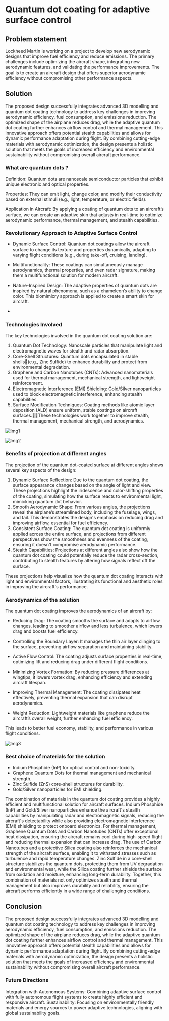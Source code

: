 # Quantum dot coating for adaptive surface control
## Problem statement
Lockheed Martin is working on a project to develop new aerodynamic designs that improve fuel efficiency and reduce emissions. The primary challenges include optimizing the aircraft shape, integrating new aerodynamic features, and validating the performance improvements. The goal is to create an aircraft design that offers superior aerodynamic efficiency without compromising other performance aspects.
## Solution
The proposed design successfully integrates advanced 3D modelling and quantum dot coating technology to address key challenges in improving aerodynamic efficiency, fuel 
consumption, and emissions reduction. The optimized shape of the airplane reduces drag, while the adaptive quantum dot coating further enhances airflow control and thermal 
management. This innovative approach offers potential stealth capabilities and allows for dynamic performance adaptation during flight. By combining cutting-edge materials with 
aerodynamic optimization, the design presents a holistic solution that meets the goals of increased efficiency and environmental sustainability without compromising overall aircraft 
performance. 
### What are quantum dots ?

Definition: Quantum dots are nanoscale semiconductor particles that exhibit unique electronic and optical properties.

Properties: They can emit light, change color, and modify their conductivity based on external stimuli (e.g., light, temperature, or electric fields).

Application in Aircraft: By applying a coating of quantum dots to an aircraft’s surface, we can create an adaptive skin that adjusts in real-time to optimize aerodynamic performance, thermal management, and stealth capabilities.

### Revolutionary Approach to Adaptive Surface Control 

- Dynamic Surface Control: Quantum dot coatings allow the aircraft surface to change its texture and properties dynamically, adapting to varying flight conditions (e.g., during take-off, cruising, landing). 

- Multifunctionality: These coatings can simultaneously manage aerodynamics, thermal properties, and even radar signature, making them a multifunctional solution for modern aircraft. 

- Nature-Inspired Design: The adaptive properties of quantum dots are inspired by natural phenomena, such as a chameleon’s ability to change color. This biomimicry approach is applied to create a smart skin for aircraft.
- 
### Technologies Involved 

The key technologies involved in the quantum dot coating solution are:
1. Quantum Dot Technology: Nanoscale particles that manipulate light and electromagnetic waves for stealth and radar absorption.
2. Core-Shell Structures: Quantum dots encapsulated in stable shells(e.g., Zinc Sulfide) to enhance durability and protect from environmental degradation.
3. Graphene and Carbon Nanotubes (CNTs): Advanced nanomaterials used for thermal management, mechanical strength, and lightweight reinforcement.
4. Electromagnetic Interference (EMI) Shielding: Gold/Silver nanoparticles used to block electromagnetic interference, enhancing stealth capabilities.
5. Surface Modification Techniques: Coating methods like atomic layer deposition (ALD) ensure uniform, stable coatings on aircraft surfaces.These technologies work together to improve stealth, thermal management, mechanical strength, and aerodynamics.

![Img1](https://github.com/SakshiBiyani02/Quantum-dot-coating-for-adaptive-surface-control/blob/main/Screenshot%202025-07-12%20134829.png?raw=true)

![Img2](https://github.com/SakshiBiyani02/Quantum-dot-coating-for-adaptive-surface-control/blob/main/Screenshot%202025-07-12%20134841.png?raw=true)

### Benefits of projection at different angles 

The projection of the quantum dot-coated surface at different angles shows several key aspects of the design: 
1. Dynamic Surface Reflection: Due to the quantum dot coating, the surface appearance changes based on the angle of light and view. These projections highlight the iridescence and color-shifting properties of the coating, simulating how the surface reacts to environmental light, mimicking quantum dot behavior. 
2. Smooth Aerodynamic Shape: From various angles, the projections reveal the airplane’s streamlined body, including the fuselage, wings, and tail. This demonstrates the design's emphasis on reducing drag and improving airflow, essential for fuel efficiency. 
3. Consistent Surface Coating: The quantum dot coating is uniformly applied across the entire surface, and projections from different perspectives show the smoothness and evenness of the coating, ensuring it doesn't compromise aerodynamic performance. 
4. Stealth Capabilities: Projections at different angles also show how the quantum dot coating could potentially reduce the radar cross-section, contributing to stealth features by altering how signals reflect off the surface. 

These projections help visualize how the quantum dot coating interacts with light and environmental factors, illustrating its functional and aesthetic roles in improving the aircraft's performance.

### Aerodynamics of the solution 

The quantum dot coating improves the aerodynamics of an aircraft by:

- Reducing Drag: The coating smooths the surface and adapts to airflow changes, leading to smoother airflow and less turbulence, which lowers drag and boosts fuel efficiency.

- Controlling the Boundary Layer: It manages the thin air layer clinging to the surface, preventing airflow separation and maintaining stability.

- Active Flow Control: The coating adjusts surface properties in real-time, optimizing lift and reducing drag under different flight conditions.

- Minimizing Vortex Formation: By reducing pressure differences at wingtips, it lowers vortex drag, enhancing efficiency and extending aircraft lifespan.

- Improving Thermal Management: The coating dissipates heat effectively, preventing thermal expansion that can disrupt aerodynamics.

- Weight Reduction: Lightweight materials like graphene reduce the aircraft’s overall weight, further enhancing fuel efficiency.

This leads to better fuel economy, stability, and performance in various flight conditions.

![Img3](https://github.com/SakshiBiyani02/Quantum-dot-coating-for-adaptive-surface-control/blob/main/Screenshot%202025-07-12%20134953.png?raw=true)

### Best choice of materials for the solution

- Indium Phosphide (InP) for optical control and non-toxicity.
- Graphene Quantum Dots for thermal management and mechanical strength.
- Zinc Sulfide (ZnS) core-shell structures for durability.
- Gold/Silver nanoparticles for EMI shielding. 

The combination of materials in the quantum dot coating provides a highly efficient and multifunctional solution for aircraft surfaces. Indium Phosphide (InP) and Gold/Silver nanoparticles enhance the aircraft's stealth capabilities by manipulating radar and electromagnetic signals, reducing the aircraft's detectability while also providing electromagnetic interference (EMI) shielding to protect onboard electronics. For thermal management, Graphene Quantum Dots and Carbon Nanotubes (CNTs) offer exceptional heat dissipation, ensuring the aircraft remains cool during high-speed flight and reducing thermal expansion that can increase drag. The use of Carbon Nanotubes and a protective Silica coating also reinforces the mechanical strength of the aircraft surface, enabling it to withstand stresses such as turbulence and rapid temperature changes. Zinc Sulfide in a core-shell structure stabilizes the quantum dots, protecting them from UV degradation and environmental wear, while the Silica coating further shields the surface from oxidation and moisture, enhancing long-term durability. Together, this combination of materials not only optimizes stealth and thermal management but also improves durability and reliability, ensuring the aircraft performs efficiently in a wide range of challenging conditions.

## Conclusion 
The proposed design successfully integrates advanced 3D modelling and quantum dot coating technology to address key challenges in improving aerodynamic efficiency, fuel consumption, and emissions reduction. The optimized shape of the airplane reduces drag, while the adaptive quantum dot coating further enhances airflow control and thermal management. This innovative approach offers potential stealth capabilities and allows for dynamic performance adaptation during flight. By combining cutting-edge materials with aerodynamic optimization, the design presents a holistic solution that meets the goals of increased efficiency and environmental sustainability without compromising overall aircraft performance.

### Future Directions
Integration with Autonomous Systems: Combining adaptive surface control with fully autonomous flight systems to create highly efficient and responsive aircraft.
Sustainability: Focusing on environmentally friendly materials and energy sources to power adaptive technologies, aligning with global sustainability goals.



